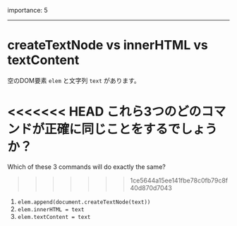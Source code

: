 importance: 5

---

# createTextNode vs innerHTML vs textContent

空のDOM要素 `elem` と文字列 `text` があります。

<<<<<<< HEAD
これら3つのどのコマンドが正確に同じことをするでしょうか？
=======
Which of these 3 commands will do exactly the same?
>>>>>>> 1ce5644a15ee141fbe78c0fb79c8f40d870d7043

1. `elem.append(document.createTextNode(text))`
2. `elem.innerHTML = text`
3. `elem.textContent = text`
